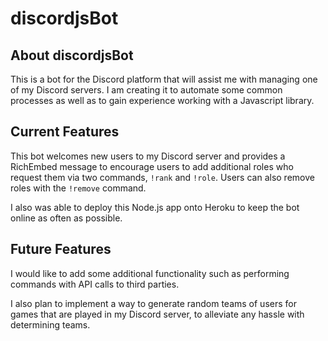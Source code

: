 # discordjsBot
## About discordjsBot
This is a bot for the Discord platform that will assist me with managing one of my Discord servers. I am creating it to automate some common processes as well as to gain experience working with a Javascript library.

## Current Features
This bot welcomes new users to my Discord server and provides a RichEmbed message to encourage users to add additional roles who request them via two commands, `!rank` and `!role`. Users can also remove roles with the `!remove` command.

I also was able to deploy this Node.js app onto Heroku to keep the bot online as often as possible.

## Future Features
I would like to add some additional functionality such as performing commands with API calls to third parties. 

I also plan to implement a way to generate random teams of users for games that are played in my Discord server, to alleviate any hassle with determining teams.
